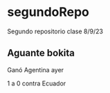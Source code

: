 # segundoRepo
Segundo repositorio clase 8/9/23
## Aguante bokita

Ganó Agentina ayer

1 a 0 contra Ecuador

